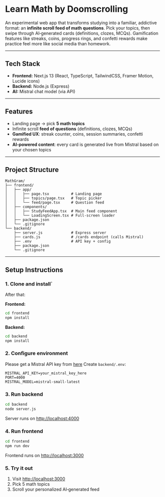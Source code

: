 # Learn Math by Doomscrolling

An experimental web app that transforms studying into a familiar, addictive format: an **infinite scroll feed of math questions**. Pick your topics, then swipe through AI‑generated cards (definitions, clozes, MCQs). Gamification features like streaks, coins, progress rings, and confetti rewards make practice feel more like social media than homework.

---

## Tech Stack
- **Frontend:** Next.js 13 (React, TypeScript, TailwindCSS, Framer Motion, Lucide icons)
- **Backend:** Node.js (Express)
- **AI:** Mistral chat model (via API)

---

## Features
- Landing page → pick **5 math topics**
- Infinite scroll **feed of questions** (definitions, clozes, MCQs)
- **Gamified UX**: streak counter, coins, session summaries, confetti rewards
- **AI‑powered content**: every card is generated live from Mistral based on your chosen topics

---

## Project Structure
```
MathGram/
├── frontend/
│   ├── app/
│   │   ├── page.tsx          # Landing page
│   │   ├── topics/page.tsx   # Topic picker
│   │   └── feed/page.tsx     # Question feed
│   ├── components/
│   │   ├── StudyFeedApp.tsx  # Main feed component
│   │   └── LoadingScreen.tsx # Full‑screen loader
│   ├── package.json
│   └── .gitignore
└── backend/
    ├── server.js             # Express server
    ├── cards.js              # /cards endpoint (calls Mistral)
    ├── .env                  # API key + config
    ├── package.json
    └── .gitignore
```

---

## Setup Instructions

### 1. Clone and install`
After that:

**Frontend:**
```bash
cd frontend
npm install
```

**Backend:**
```bash
cd backend
npm install
```

### 2. Configure environment

Please get a Mistral API key from [here](https://v2.auth.mistral.ai/login?flow=c4e58749-a534-4273-983a-74a2b0c4cf01)
Create `backend/.env`:
```env
MISTRAL_API_KEY=your_mistral_key_here
PORT=4000
MISTRAL_MODEL=mistral-small-latest
```

### 3. Run backend
```bash
cd backend
node server.js
```
Server runs on [http://localhost:4000](http://localhost:4000)

### 4. Run frontend
```bash
cd frontend
npm run dev
```
Frontend runs on [http://localhost:3000](http://localhost:3000)

### 5. Try it out
1. Visit [http://localhost:3000](http://localhost:3000)
2. Pick 5 math topics
3. Scroll your personalized AI‑generated feed
